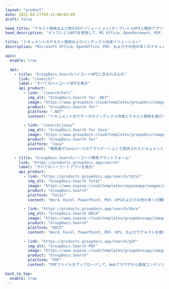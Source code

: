 ```yaml
---
layout: "product"
date: 2021-04-27T09:31:06+03:00
draft: false

head_title: "テキスト検索および索引付けソリューション|オンプレミスAPIと無料アプリ"
head_description: "オンプレミスAPIを使用して、MS Office、OpenDocument、PDF、およびその他のファイル形式でテキスト検索とデータインデックスを実行するか、オンラインのドキュメント検索アプリを使用します."

title: "ドキュメントのテキスト検索およびインデックス作成ソリューション"
description: "Microsoft Office、OpenOffice、PDF、およびその他の多くのドキュメントファイル形式でテキスト検索とインデックス作成を実行します."

apis:
  enable: true

  api:
    - title: "GroupDocs.SearchハイコードAPIに含まれるもの"
      link: "/search/"
      label: "すべてのハイコードAPIを表示"
      api_product:
        - link: "/search/net/"
          img_alt: "GroupDocs.Search for .NET"
          image: "https://www.groupdocs.cloud/templates/groupdocs/images/product-logos/groupdocs-search-net.png"
          product: "GroupDocs.Search for"
          platform: ".NET"
          content: "ドキュメント内でデータのインデックス作成とテキスト検索を実行するための.NETアプリケーション用のオンプレミスAPI."

        - link: "/search/java/"
          img_alt: "GroupDocs.Search for Java"
          image: "https://www.groupdocs.cloud/templates/groupdocs/images/product-logos/groupdocs-search-java.png"
          product: "GroupDocs.Search for"
          platform: "Java"
          content: "開発者がJavaベースのアプリケーションで提供されたドキュメントのテキスト検索とデータインデックス作成を実装するのに役立つJavaAPI."

    - title: "GroupDocs.Searchノーコード開発プラットフォーム"
      link: "https://products.groupdocs.app/search"
      label: "すべてのノーコードアプリを表示"
      api_product:
        - link: "https://products.groupdocs.app/search/total"
          img_alt: "GroupDocs.Search Total"
          image: "https://www.aspose.cloud/templates/asposeapp/images/products/logo/aspose_search-app.png"
          product: "GroupDocs.Search"
          platform: "Total"
          content: "Word、Excel、PowerPoint、PDF、XPSおよびその他の多くの種類のファイルでテキストを検索する."

        - link: "https://products.groupdocs.app/search/docx"
          img_alt: "GroupDocs.Search DOCX"
          image: "https://www.aspose.cloud/templates/groupdocsapp/images/products/logo/groupdocs_words-app.png"
          product: "GroupDocs.Search"
          platform: "DOCX"
          content: "Word、Excel、PowerPoint、PDF、XPS、およびでテキストを検索します。他の多くの種類のファイル."

        - link: "https://products.groupdocs.app/search/pdf"
          img_alt: "GroupDocs.Search PDF"
          image: "https://www.aspose.cloud/templates/groupdocsapp/images/products/logo/groupdocs_pdf-app.png"
          product: "GroupDocs.Search"
          platform: "PDF"
          content: "PDFファイルをアップロードして、Webブラウザから直接コンテンツ検索を実行します."

back_to_top:
  enable: true
---
```

